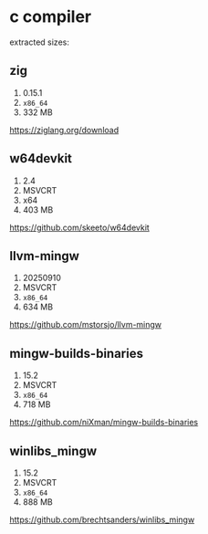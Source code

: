 # c compiler

extracted sizes:

## zig

1. 0.15.1
2. `x86_64`
3. 332 MB

https://ziglang.org/download

## w64devkit

1. 2.4
2. MSVCRT
3. x64
4. 403 MB

https://github.com/skeeto/w64devkit

## llvm-mingw

1. 20250910
2. MSVCRT
3. `x86_64`
4. 634 MB

https://github.com/mstorsjo/llvm-mingw

## mingw-builds-binaries

1. 15.2
2. MSVCRT
3. `x86_64`
4. 718 MB

https://github.com/niXman/mingw-builds-binaries

## winlibs\_mingw

1. 15.2
2. MSVCRT
3. `x86_64`
4. 888 MB

<https://github.com/brechtsanders/winlibs_mingw>
